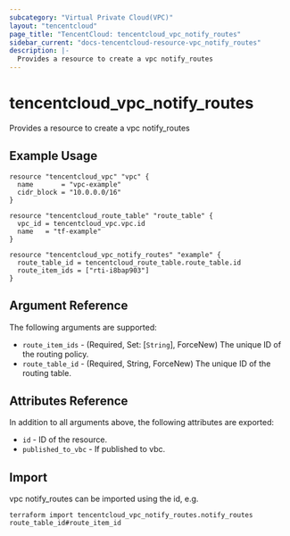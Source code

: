 ```yaml
---
subcategory: "Virtual Private Cloud(VPC)"
layout: "tencentcloud"
page_title: "TencentCloud: tencentcloud_vpc_notify_routes"
sidebar_current: "docs-tencentcloud-resource-vpc_notify_routes"
description: |-
  Provides a resource to create a vpc notify_routes
---
```


# tencentcloud_vpc_notify_routes

Provides a resource to create a vpc notify_routes

## Example Usage

```hcl
resource "tencentcloud_vpc" "vpc" {
  name       = "vpc-example"
  cidr_block = "10.0.0.0/16"
}

resource "tencentcloud_route_table" "route_table" {
  vpc_id = tencentcloud_vpc.vpc.id
  name   = "tf-example"
}

resource "tencentcloud_vpc_notify_routes" "example" {
  route_table_id = tencentcloud_route_table.route_table.id
  route_item_ids = ["rti-i8bap903"]
}
```

## Argument Reference

The following arguments are supported:

* `route_item_ids` - (Required, Set: [`String`], ForceNew) The unique ID of the routing policy.
* `route_table_id` - (Required, String, ForceNew) The unique ID of the routing table.

## Attributes Reference

In addition to all arguments above, the following attributes are exported:

* `id` - ID of the resource.
* `published_to_vbc` - If published to vbc.


## Import

vpc notify_routes can be imported using the id, e.g.

```
terraform import tencentcloud_vpc_notify_routes.notify_routes route_table_id#route_item_id
```

